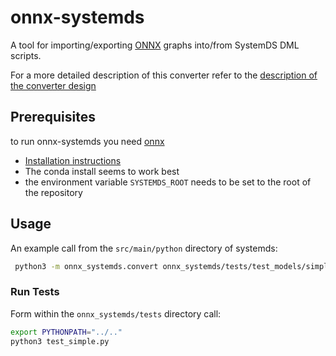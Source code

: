 # onnx-systemds

A tool for importing/exporting [ONNX](https://github.com/onnx/onnx/blob/master/docs/IR.md) graphs into/from SystemDS DML scripts.

For a more detailed description of this converter refer to the [description of the converter design](docs/onnx-systemds-design.md)



## Prerequisites

to run onnx-systemds you need [onnx](https://github.com/onnx/onnx)

* [Installation instructions](https://github.com/onnx/onnx#installation)
* The conda install seems to work best 
* the environment variable `SYSTEMDS_ROOT` needs to be set to the root of the repository



## Usage

An example call from the `src/main/python` directory of systemds:

```bash
 python3 -m onnx_systemds.convert onnx_systemds/tests/test_models/simple_mat_add.onnx
```



### Run Tests

Form within the `onnx_systemds/tests` directory call:

```bash
export PYTHONPATH="../.."
python3 test_simple.py
```

